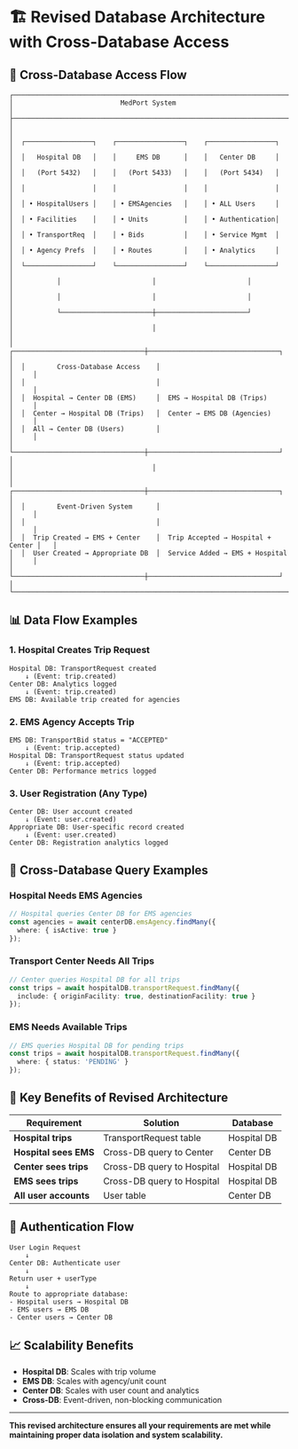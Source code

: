 # 🏗️ Revised Database Architecture with Cross-Database Access

## 🔄 **Cross-Database Access Flow**

```
┌─────────────────────────────────────────────────────────────────────────────┐
│                           MedPort System                                   │
├─────────────────────────────────────────────────────────────────────────────┤
│                                                                             │
│  ┌─────────────────┐    ┌─────────────────┐    ┌─────────────────┐         │
│  │   Hospital DB   │    │     EMS DB      │    │   Center DB     │         │
│  │   (Port 5432)   │    │   (Port 5433)   │    │   (Port 5434)   │         │
│  │                 │    │                 │    │                 │         │
│  │ • HospitalUsers │    │ • EMSAgencies   │    │ • ALL Users     │         │
│  │ • Facilities    │    │ • Units         │    │ • Authentication│         │
│  │ • TransportReq  │    │ • Bids          │    │ • Service Mgmt  │         │
│  │ • Agency Prefs  │    │ • Routes        │    │ • Analytics     │         │
│  └─────────────────┘    └─────────────────┘    └─────────────────┘         │
│           │                       │                       │                 │
│           │                       │                       │                 │
│           └───────────────────────┼───────────────────────┘                 │
│                                   │                                         │
│  ┌─────────────────────────────────┼─────────────────────────────────┐     │
│  │        Cross-Database Access    │                                 │     │
│  │                                 │                                 │     │
│  │  Hospital → Center DB (EMS)     │  EMS → Hospital DB (Trips)     │     │
│  │  Center → Hospital DB (Trips)   │  Center → EMS DB (Agencies)    │     │
│  │  All → Center DB (Users)        │                                 │     │
│  └─────────────────────────────────┼─────────────────────────────────┘     │
│                                   │                                         │
│  ┌─────────────────────────────────┼─────────────────────────────────┐     │
│  │        Event-Driven System      │                                 │     │
│  │                                 │                                 │     │
│  │  Trip Created → EMS + Center    │  Trip Accepted → Hospital + Center │   │
│  │  User Created → Appropriate DB  │  Service Added → EMS + Hospital │     │
│  └─────────────────────────────────┼─────────────────────────────────┘     │
└─────────────────────────────────────────────────────────────────────────────┘
```

## 📊 **Data Flow Examples**

### **1. Hospital Creates Trip Request**
```
Hospital DB: TransportRequest created
    ↓ (Event: trip.created)
Center DB: Analytics logged
    ↓ (Event: trip.created)
EMS DB: Available trip created for agencies
```

### **2. EMS Agency Accepts Trip**
```
EMS DB: TransportBid status = "ACCEPTED"
    ↓ (Event: trip.accepted)
Hospital DB: TransportRequest status updated
    ↓ (Event: trip.accepted)
Center DB: Performance metrics logged
```

### **3. User Registration (Any Type)**
```
Center DB: User account created
    ↓ (Event: user.created)
Appropriate DB: User-specific record created
    ↓ (Event: user.created)
Center DB: Registration analytics logged
```

## 🔗 **Cross-Database Query Examples**

### **Hospital Needs EMS Agencies**
```typescript
// Hospital queries Center DB for EMS agencies
const agencies = await centerDB.emsAgency.findMany({
  where: { isActive: true }
});
```

### **Transport Center Needs All Trips**
```typescript
// Center queries Hospital DB for all trips
const trips = await hospitalDB.transportRequest.findMany({
  include: { originFacility: true, destinationFacility: true }
});
```

### **EMS Needs Available Trips**
```typescript
// EMS queries Hospital DB for pending trips
const trips = await hospitalDB.transportRequest.findMany({
  where: { status: 'PENDING' }
});
```

## 🎯 **Key Benefits of Revised Architecture**

| Requirement | Solution | Database |
|-------------|----------|----------|
| **Hospital trips** | TransportRequest table | Hospital DB |
| **Hospital sees EMS** | Cross-DB query to Center | Center DB |
| **Center sees trips** | Cross-DB query to Hospital | Hospital DB |
| **EMS sees trips** | Cross-DB query to Hospital | Hospital DB |
| **All user accounts** | User table | Center DB |

## 🔐 **Authentication Flow**

```
User Login Request
    ↓
Center DB: Authenticate user
    ↓
Return user + userType
    ↓
Route to appropriate database:
- Hospital users → Hospital DB
- EMS users → EMS DB  
- Center users → Center DB
```

## 📈 **Scalability Benefits**

- **Hospital DB**: Scales with trip volume
- **EMS DB**: Scales with agency/unit count
- **Center DB**: Scales with user count and analytics
- **Cross-DB**: Event-driven, non-blocking communication

---

**This revised architecture ensures all your requirements are met while maintaining proper data isolation and system scalability.**

